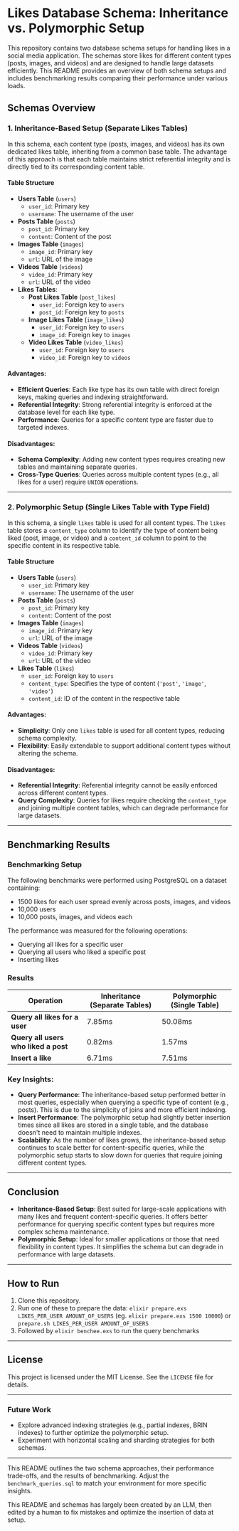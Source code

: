 # Likes Database Schema: Inheritance vs. Polymorphic Setup

This repository contains two database schema setups for handling likes in a social media application. The schemas store likes for different content types (posts, images, and videos) and are designed to handle large datasets efficiently. This README provides an overview of both schema setups and includes benchmarking results comparing their performance under various loads.

## Schemas Overview

### 1. Inheritance-Based Setup (Separate Likes Tables)

In this schema, each content type (posts, images, and videos) has its own dedicated likes table, inheriting from a common base table. The advantage of this approach is that each table maintains strict referential integrity and is directly tied to its corresponding content table.

#### Table Structure

- **Users Table** (`users`)
  - `user_id`: Primary key
  - `username`: The username of the user
- **Posts Table** (`posts`)
  - `post_id`: Primary key
  - `content`: Content of the post
- **Images Table** (`images`)
  - `image_id`: Primary key
  - `url`: URL of the image
- **Videos Table** (`videos`)
  - `video_id`: Primary key
  - `url`: URL of the video
- **Likes Tables**:
  - **Post Likes Table** (`post_likes`)
    - `user_id`: Foreign key to `users`
    - `post_id`: Foreign key to `posts`
  - **Image Likes Table** (`image_likes`)
    - `user_id`: Foreign key to `users`
    - `image_id`: Foreign key to `images`
  - **Video Likes Table** (`video_likes`)
    - `user_id`: Foreign key to `users`
    - `video_id`: Foreign key to `videos`

#### Advantages:

- **Efficient Queries**: Each like type has its own table with direct foreign keys, making queries and indexing straightforward.
- **Referential Integrity**: Strong referential integrity is enforced at the database level for each like type.
- **Performance**: Queries for a specific content type are faster due to targeted indexes.

#### Disadvantages:

- **Schema Complexity**: Adding new content types requires creating new tables and maintaining separate queries.
- **Cross-Type Queries**: Queries across multiple content types (e.g., all likes for a user) require `UNION` operations.

---

### 2. Polymorphic Setup (Single Likes Table with Type Field)

In this schema, a single `likes` table is used for all content types. The `likes` table stores a `content_type` column to identify the type of content being liked (post, image, or video) and a `content_id` column to point to the specific content in its respective table.

#### Table Structure

- **Users Table** (`users`)
  - `user_id`: Primary key
  - `username`: The username of the user
- **Posts Table** (`posts`)
  - `post_id`: Primary key
  - `content`: Content of the post
- **Images Table** (`images`)
  - `image_id`: Primary key
  - `url`: URL of the image
- **Videos Table** (`videos`)
  - `video_id`: Primary key
  - `url`: URL of the video
- **Likes Table** (`likes`)
  - `user_id`: Foreign key to `users`
  - `content_type`: Specifies the type of content (`'post'`, `'image'`, `'video'`)
  - `content_id`: ID of the content in the respective table

#### Advantages:

- **Simplicity**: Only one `likes` table is used for all content types, reducing schema complexity.
- **Flexibility**: Easily extendable to support additional content types without altering the schema.

#### Disadvantages:

- **Referential Integrity**: Referential integrity cannot be easily enforced across different content types.
- **Query Complexity**: Queries for likes require checking the `content_type` and joining multiple content tables, which can degrade performance for large datasets.

---

## Benchmarking Results

### Benchmarking Setup

The following benchmarks were performed using PostgreSQL on a dataset containing:

- 1500 likes for each user spread evenly across posts, images, and videos
- 10,000 users
- 10,000 posts, images, and videos each

The performance was measured for the following operations:

- Querying all likes for a specific user
- Querying all users who liked a specific post
- Inserting likes

### Results

| **Operation**                         | **Inheritance (Separate Tables)** | **Polymorphic (Single Table)** |
|---------------------------------------|-----------------------------------|--------------------------------|
| **Query all likes for a user**        | 7.85ms                            | 50.08ms                        |
| **Query all users who liked a post**  | 0.82ms                            | 1.57ms                         |
| **Insert a like**                     | 6.71ms                            | 7.51ms                         |

### Key Insights:

- **Query Performance**: The inheritance-based setup performed better in most queries, especially when querying a specific type of content (e.g., posts). This is due to the simplicity of joins and more efficient indexing.
- **Insert Performance**: The polymorphic setup had slightly better insertion times since all likes are stored in a single table, and the database doesn't need to maintain multiple indexes.
- **Scalability**: As the number of likes grows, the inheritance-based setup continues to scale better for content-specific queries, while the polymorphic setup starts to slow down for queries that require joining different content types.

---

## Conclusion

- **Inheritance-Based Setup**: Best suited for large-scale applications with many likes and frequent content-specific queries. It offers better performance for querying specific content types but requires more complex schema maintenance.
- **Polymorphic Setup**: Ideal for smaller applications or those that need flexibility in content types. It simplifies the schema but can degrade in performance with large datasets.

---

## How to Run

1. Clone this repository.
2. Run one of these to prepare the data: `elixir prepare.exs LIKES_PER_USER AMOUNT_OF_USERS` (eg. `elixir prepare.exs 1500 10000`) or `prepare.sh LIKES_PER_USER AMOUNT_OF_USERS` 
3. Followed by `elixir benchee.exs` to run the query benchmarks

---

## License

This project is licensed under the MIT License. See the `LICENSE` file for details.

---

### Future Work

- Explore advanced indexing strategies (e.g., partial indexes, BRIN indexes) to further optimize the polymorphic setup.
- Experiment with horizontal scaling and sharding strategies for both schemas.

---

This README outlines the two schema approaches, their performance trade-offs, and the results of benchmarking. Adjust the `benchmark_queries.sql` to match your environment for more specific insights.

This README and schemas has largely been created by an LLM, then edited by a human to fix mistakes and optimize the insertion of data at setup.
